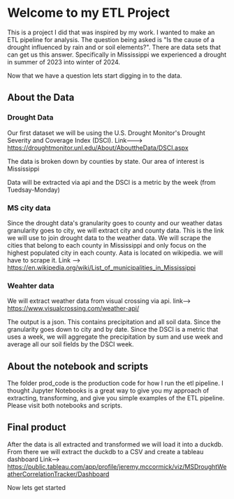 # Welcome to my ETL Project

This is a project I did that was inspired by my work. I wanted to make an ETL pipeline for analysis. The question being asked is "Is the cause of a drought influenced by rain
and or soil elements?". There are data sets that can get us this answer. Specifically in Mississippi we experienced a drought in summer of 2023 into winter of 2024.

Now that we have a question lets start digging in to the data.

## About the Data
### Drought Data
Our first dataset we will be using the U.S. Drought Monitor's Drought Severity and Coverage Index (DSCI). Link---> https://droughtmonitor.unl.edu/About/AbouttheData/DSCI.aspx

The data is broken down by counties by state. Our area of interest is Mississippi

Data will be extracted via api and the DSCI is a metric by the week (from Tuedsay-Monday)

### MS city data
Since the drought data's granularity goes to county and our weather datas granularity goes to city, we will extract city and county data. This is the link we will use to join drought data to the weather data. We will scrape the cities that belong to each county in Mississippi and only focus on the highest populated city in each county. Aata is located on wikipedia. we will have to scrape it. Link --> https://en.wikipedia.org/wiki/List_of_municipalities_in_Mississippi

### Weahter data
We will extract weather data from visual crossing via api. link--> https://www.visualcrossing.com/weather-api/

The output is a json. This contains precipitation and all soil data. Since the granularity goes down to city and by date. Since the DSCI is a metric that uses a week, we will aggregate the precipitation by sum and use week and average all our soil fields by the DSCI week.

## About the notebook and scripts
The folder prod_code is the production code for how I run the etl pipeline. I thought Jupyter Notebooks is a great way to give you my approach of extracting, transforming, and give you simple examples of the ETL pipeline. Please visit both notebooks and scripts.

## Final product
After the data is all extracted and transformed we will load it into a duckdb. From there we will extract the duckdb to a CSV and create a tableau dashboard
Link--> https://public.tableau.com/app/profile/jeremy.mccormick/viz/MSDroughtWeatherCorrelationTracker/Dashboard


Now lets get started
